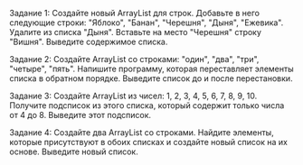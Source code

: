 Задание 1: 
Создайте новый ArrayList для строк.
Добавьте в него следующие строки: "Яблоко", "Банан", "Черешня", "Дыня", "Ежевика".
Удалите из списка "Дыня".
Вставьте на место "Черешня" строку "Вишня".
Выведите содержимое списка.

Задание 2: Создайте ArrayList со строками: "один", "два", "три", "четыре", "пять".
Напишите программу, которая переставляет элементы списка в обратном порядке.
Выведите список до и после перестановки.

Задание 3: Создайте ArrayList из чисел: 1, 2, 3, 4, 5, 6, 7, 8, 9, 10.
Получите подсписок из этого списка, который содержит только числа от 4 до 8.
Выведите этот подсписок.

Задание 4: Создайте два ArrayList со строками.
Найдите элементы, которые присутствуют в обоих списках и создайте новый список на их основе.
Выведите новый список.




 






